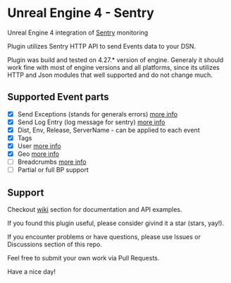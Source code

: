 # Unreal Engine 4 - Sentry
Unreal Engine 4 integration of [Sentry](https://sentry.io/) monitoring

Plugin utilizes Sentry HTTP API to send Events data to your DSN.

Plugin was build and tested on 4.27.* version of engine.
Generaly it should work fine with most of engine versions and all platforms, since its utilizes HTTP and Json modules that well supported and do not change much.

## Supported Event parts
* [x] Send Exceptions (stands for generals errors) [more info](https://develop.sentry.dev/sdk/event-payloads/types/#exception)
* [x] Send Log Entry (log message for sentry) [more info](https://develop.sentry.dev/sdk/event-payloads/types/#logentry)
* [x] Dist, Env, Release, ServerName - can be applied to each event
* [X] Tags
* [X] User [more info](https://develop.sentry.dev/sdk/event-payloads/types/#user)
* [X] Geo [more info](https://develop.sentry.dev/sdk/event-payloads/types/#geo)
* [ ] Breadcrumbs [more info](https://develop.sentry.dev/sdk/event-payloads/types/#typedef-Breadcrumbs)
* [ ] Partial or full BP support 

## Support
Checkout [wiki](https://github.com/GloryOfNight/UE4_Sentry/wiki) section for documentation and API examples. 

If you found this plugin useful, please consider givind it a star (stars, yay!). 

If you encounter problems or have questions, please use Issues or Discussions section of this repo.

Feel free to submit your own work via Pull Requests.

Have a nice day!
